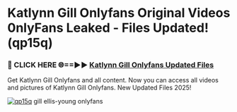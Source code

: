 # Katlynn Gill Onlyfans Original Videos 0nlyFans Leaked - Files Updated! (qp15q)

<h3>🔴 CLICK HERE 🌐==►► <a href="https://tinyurl.com/x26r9saj" rel="nofollow">Katlynn Gill Onlyfans Updated Files</a></h3>

Get Katlynn Gill Onlyfans and all content. Now you can access all videos and pictures of Katlynn Gill Onlyfans. New Updated Files 2025!

[![qp15q](https://i.imgur.com/LkgZPqh.gif)](https://tinyurl.com/x26r9saj)
gill ellis-young onlyfans